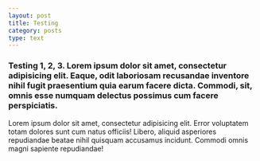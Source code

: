 ```yaml
---
layout: post
title: Testing
category: posts
type: text
---
```


### Testing 1, 2, 3. Lorem ipsum dolor sit amet, consectetur adipisicing elit. Eaque, odit laboriosam recusandae inventore nihil fugit praesentium quia earum facere dicta. Commodi, sit, omnis esse numquam delectus possimus cum facere perspiciatis.

Lorem ipsum dolor sit amet, consectetur adipisicing elit. Error voluptatem totam dolores sunt cum natus officiis! Libero, aliquid asperiores repudiandae beatae nihil quisquam accusamus incidunt. Commodi omnis magni sapiente repudiandae!